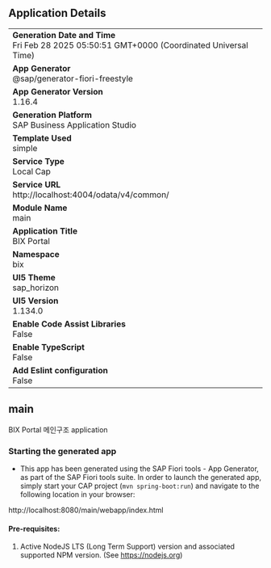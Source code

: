 ## Application Details
|               |
| ------------- |
|**Generation Date and Time**<br>Fri Feb 28 2025 05:50:51 GMT+0000 (Coordinated Universal Time)|
|**App Generator**<br>@sap/generator-fiori-freestyle|
|**App Generator Version**<br>1.16.4|
|**Generation Platform**<br>SAP Business Application Studio|
|**Template Used**<br>simple|
|**Service Type**<br>Local Cap|
|**Service URL**<br>http://localhost:4004/odata/v4/common/|
|**Module Name**<br>main|
|**Application Title**<br>BIX Portal|
|**Namespace**<br>bix|
|**UI5 Theme**<br>sap_horizon|
|**UI5 Version**<br>1.134.0|
|**Enable Code Assist Libraries**<br>False|
|**Enable TypeScript**<br>False|
|**Add Eslint configuration**<br>False|

## main

BIX Portal 메인구조 application

### Starting the generated app

-   This app has been generated using the SAP Fiori tools - App Generator, as part of the SAP Fiori tools suite.  In order to launch the generated app, simply start your CAP project (```mvn spring-boot:run```) and navigate to the following location in your browser:

http://localhost:8080/main/webapp/index.html

#### Pre-requisites:

1. Active NodeJS LTS (Long Term Support) version and associated supported NPM version.  (See https://nodejs.org)


